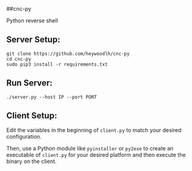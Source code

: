 ##cnc-py

Python reverse shell


## Server Setup:
```
git clone https://github.com/heywoodlh/cnc-py
cd cnc-py
sudo pip3 install -r requirements.txt
```

## Run Server:

`./server.py --host IP --port PORT`


## Client Setup:

Edit the variables in the beginning of `client.py` to match your desired configuration.

Then, use a Python module like `pyinstaller` or `py2exe` to create an executable of `client.py` for your desired platform and then execute the binary on the client. 
